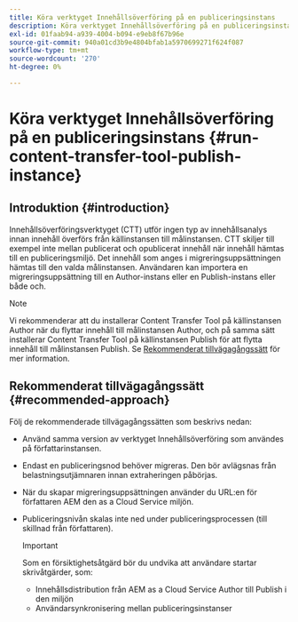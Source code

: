 ```yaml
---
title: Köra verktyget Innehållsöverföring på en publiceringsinstans
description: Köra verktyget Innehållsöverföring på en publiceringsinstans
exl-id: 01faab94-a939-4004-b094-e9eb8f67b96e
source-git-commit: 940a01cd3b9e4804bfab1a5970699271f624f087
workflow-type: tm+mt
source-wordcount: '270'
ht-degree: 0%

---
```


# Köra verktyget Innehållsöverföring på en publiceringsinstans {#run-content-transfer-tool-publish-instance}

## Introduktion {#introduction}

Innehållsöverföringsverktyget (CTT) utför ingen typ av innehållsanalys innan innehåll överförs från källinstansen till målinstansen. CTT skiljer till exempel inte mellan publicerat och opublicerat innehåll när innehåll hämtas till en publiceringsmiljö. Det innehåll som anges i migreringsuppsättningen hämtas till den valda målinstansen. Användaren kan importera en migreringsuppsättning till en Author-instans eller en Publish-instans eller både och.

>[!NOTE]
>Vi rekommenderar att du installerar Content Transfer Tool på källinstansen Author när du flyttar innehåll till målinstansen Author, och på samma sätt installerar Content Transfer Tool på källinstansen Publish för att flytta innehåll till målinstansen Publish. Se [Rekommenderat tillvägagångssätt](#recommended-approach) för mer information.

## Rekommenderat tillvägagångssätt {#recommended-approach}

Följ de rekommenderade tillvägagångssätten som beskrivs nedan:

* Använd samma version av verktyget Innehållsöverföring som användes på författarinstansen.

* Endast en publiceringsnod behöver migreras. Den bör avlägsnas från belastningsutjämnaren innan extraheringen påbörjas.

* När du skapar migreringsuppsättningen använder du URL:en för författaren AEM den as a Cloud Service miljön.

* Publiceringsnivån skalas inte ned under publiceringsprocessen (till skillnad från författaren).

   >[!IMPORTANT]
   >Som en försiktighetsåtgärd bör du undvika att användare startar skrivåtgärder, som:
   > * Innehållsdistribution från AEM as a Cloud Service Author till Publish i den miljön
   > * Användarsynkronisering mellan publiceringsinstanser

